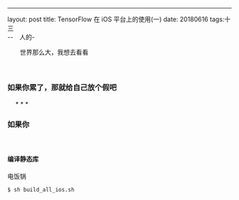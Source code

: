 ---
layout: post
title: TensorFlow 在 iOS 平台上的使用(一)
date: 20180616
tags:十三   
--　人的-

　　世界那么大，我想去看看

　　


### 如果你累了，那就给自己放个假吧

　
* 
*
* 
### 如果你

　

#### 编译静态库

电饭锅
```
$ sh build_all_ios.sh
```













